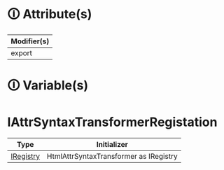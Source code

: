 # &#128712; Attribute(s)

| Modifier(s)                            |
|----------------------------------------|
| export |

# &#128712; Variable(s)

# IAttrSyntaxTransformerRegistation

| Type                        | Initializer                       |
|-----------------------------|-----------------------------------|
| [IRegistry](https://hamedfathi.gitbook.io/aurelia-2-doc-api/kernel/interface/di/iregistry) | HtmlAttrSyntaxTransformer as IRegistry |